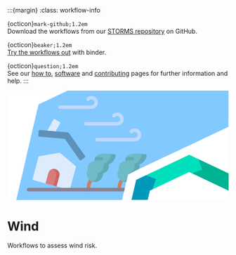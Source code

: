 :::{margin}
:class: workflow-info

{octicon}`mark-github;1.2em`<br>
Download the workflows from our [STORMS repository](https://github.com/CLIMAAX/STORMS) on GitHub.

{octicon}`beaker;1.2em`<br>
[Try the workflows out](https://mybinder.org/v2/gh/climaax/binder-env/main?urlpath=git-pull%3Frepo%3Dhttps%253A%252F%252Fgithub.com%252FCLIMAAX%252FSTORMS%26urlpath%3Dlab%252Ftree%252FSTORMS%252F%26branch%3Dmain) with binder.

{octicon}`question;1.2em`<br>
See our [how to](../workflows_how_to.md), [software](../../resources/software.md) and [contributing](../../community/contribute.md) pages for further information and help.
:::

<img alt="Wind" src="../../images/top/top_wind.png" class="page-main-photo">

Wind
====

Workflows to assess wind risk.
